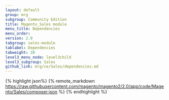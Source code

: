 ```yaml
---
layout: default
group: mrg
subgroup: Community Edition
title: Magento_Sales module
menu_title: Dependencies
menu_order:
version: 2.0
tabgroup: sales-module
tablabel: Dependencies
tabweight: 20
level3_menu_node: level3child
level3_subgroup: Sales
github_link: mrg/ce/Sales/dependencies.md
---
```


{% highlight json%}
{% remote_markdown https://raw.githubusercontent.com/magento/magento2/2.0/app/code/Magento/Sales/composer.json %}
{% endhighlight %}
